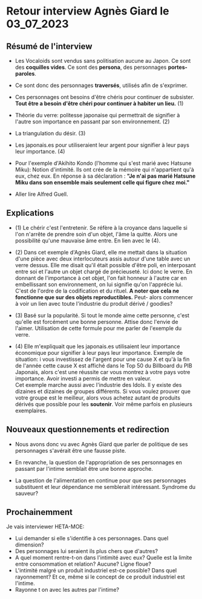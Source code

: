 # Retour interview Agnès Giard le 03_07_2023

## Résumé de l'interview

- Les Vocaloids sont vendus sans politisation aucune au Japon. Ce sont des **coquilles vides**. Ce sont des **persona**, des personnages **portes-paroles**.

- Ce sont donc des personnages **traversés**, utilisés afin de s'exprimer.

- Ces personnages ont besoins d'être chéris pour continuer de subsister. **Tout être a besoin d'être chéri pour continuer à habiter un lieu.** (1)

- Théorie du verre: politesse japonaise qui permettrait de signifier à l'autre son importance en passant par son environnement. (2)

- La triangulation du désir. (3)

- Les japonais.es pour utiliseraient leur argent pour signifier à leur pays leur importance. (4)

- Pour l'exemple d'Akihito Kondo (l'homme qui s'est marié avec Hatsune Miku): Notion d'intimité. Ils ont crée de la mémoire qui n'appartient qu'à eux, chez eux. En réponse à sa déclaration : **"Je n'ai pas marié Hatsune Miku dans son ensemble mais seulement celle qui figure chez moi."**

- Aller lire Alfred Guell.

## Explications

- (1) Le chérir c'est l'entretenir. Se réfère à la croyance dans laquelle si l'on n'arrête de prendre soin d'un objet, l'âme la quitte. Alors une possibilité qu'une mauvaise âme entre. En lien avec le (4).

- (2) Dans cet exemple d'Agnès Giard, elle me mettait dans la situation d'une pièce avec deux interlocuteurs assis autour d'une table avec un verre dessus. Elle me disait qu'il était possible d'être poli, en interposant entre soi et l'autre un objet chargé de précieuseté. Ici donc le verre. En donnant de l'importance à cet objet, l'on fait honneur à l'autre car en embellissant son environnement, on lui signifie qu'on l'apprécie lui. C'est de l'ordre de la codification et du rituel. **A noter que cela ne fonctionne que sur des objets reproductibles.** Peut- alors commencer à voir un lien avec toute l'industrie du produit dérivé / goodies?

- (3) Basé sur la popularité. Si tout le monde aime cette personne, c'est qu'elle est forcément une bonne personne. Attise donc l'envie de l'aimer. Utilisation de cette formule pour me parler de l'exemple du verre.

- (4) Elle m'expliquait que les japonais.es utilisaient leur importance économique pour signifier à leur pays leur importance. Exemple de situation: i vous investissez de l'argent pour une cause X et qu'à la fin de l'année cette cause X est affiché dans le Top 50 du Billboard du PIB Japonais, alors c'est une réussite car vous montrez à votre pays votre importance. Avoir investi a permis de mettre en valeur.  
Cet exemple marche aussi avec l'industrie des Idols. Il y existe des dizaines et dizaines de groupes différents. Si vous voulez prouver que votre groupe est le meilleur, alors vous achetez autant de produits dérivés que possible pour les **soutenir**. Voir même parfois en plusieurs exemplaires.

## Nouveaux questionnements et redirection

- Nous avons donc vu avec Agnès Giard que parler de politique de ses personnages s'avérait être une fausse piste.

- En revanche, la question de l'appropriation de ses personnages en passant par l'intime semblait être une bonne approche.

- La question de l'alimentation en continue pour que ses personnages substituent et leur dépendance me semblerait intéressant. Syndrome du sauveur?

## Prochainemment

Je vais interviewer HETA-MOE:
- Lui demander si elle s'identifie à ces personnages. Dans quel dimension?
- Des personnages lui seraient ils plus chers que d'autres?
- A quel moment rentre-t-on dans l'intimité avec eux? Quelle est la limite entre consommation et relation? Aucune? Ligne floue?
- L'intimité malgré un produit industriel est-ce possible? Dans quel rayonnement?
Et ce, même si le concept de ce produit industriel est l'intime.
- Rayonne t on avec les autres par l'intime?